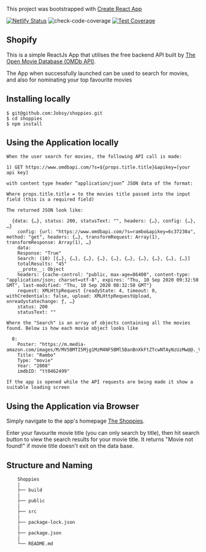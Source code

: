 This project was bootstrapped with [Create React App](https://github.com/facebook/create-react-app)

[![Netlify Status](https://api.netlify.com/api/v1/badges/2fc21282-c48d-4fe5-8877-2acdc7a49d4b/deploy-status)](https://app.netlify.com/sites/suspicious-murdock-524721/deploys) ![check-code-coverage](https://img.shields.io/badge/code--coverage-58.14%25-red) [![Test Coverage](https://api.codeclimate.com/v1/badges/88a1bc8c1deece6e2196/test_coverage)](https://codeclimate.com/github/Jobsy/shoppies/test_coverage)

## Shopify

This is a simple ReactJs App that utilises the free backend API built by [The Open Movie Database (OMDb API)](http://www.omdbapi.com/).

The App when successfully launched can be used to search for movies, and also for nominating your top favourite movies

## Installing locally

    $ git@github.com:Jobsy/shoppies.git
    $ cd shoppies
    $ npm install

## Using the Application locally

    When the user search for movies, the following API call is made:

    1) GET https://www.omdbapi.com/?s=${props.title.title}&apikey=[your api key]

    with content type header “application/json” JSON data of the format:

    Where props.title.title = to the movies title passed into the input field (this is a required field)

    The returned JSON look like:

      {data: {…}, status: 200, statusText: "", headers: {…}, config: {…}, …}
        config: {url: "https://www.omdbapi.com/?s=rambo&apikey=6c37230a", method: "get", headers: {…}, transformRequest: Array(1), transformResponse: Array(1), …}
        data:
        Response: "True"
        Search: (10) [{…}, {…}, {…}, {…}, {…}, {…}, {…}, {…}, {…}, {…}]
        totalResults: "45"
        __proto__: Object
        headers: {cache-control: "public, max-age=86400", content-type: "application/json; charset=utf-8", expires: "Thu, 10 Sep 2020 09:32:50 GMT", last-modified: "Thu, 10 Sep 2020 08:32:50 GMT"}
        request: XMLHttpRequest {readyState: 4, timeout: 0, withCredentials: false, upload: XMLHttpRequestUpload, onreadystatechange: ƒ, …}
        status: 200
        statusText: ""

    Where the "Search" is an array of objects containing all the movies found. Below is how each movie object looks like

      0:
        Poster: "https://m.media-amazon.com/images/M/MV5BMTI5Mjg1MzM4NF5BMl5BanBnXkFtZTcwNTAyNzUzMw@@._V1_SX300.jpg"
        Title: "Rambo"
        Type: "movie"
        Year: "2008"
        imdbID: "tt0462499"

    If the app is opened while the API requests are being made it show a suitable loading screen

## Using the Application via Browser

Simply navigate to the app's homepage [The Shoppies](https://suspicious-murdock-524721.netlify.app/).

Enter your favourite movie title (you can only search by title), then hit search button to view the search results for your movie title. It returns "Movie not found!" if movie title doesn't exit on the data base.

## Structure and Naming

```
    Shoppies
    |
    ├── build
    |
    ├── public
    |
    ├── src
    |
    ├── package-lock.json
    |
    ├── package.json
    |
    └── README.md

```
